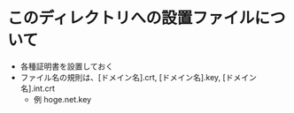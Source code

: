 # このディレクトリへの設置ファイルについて
- 各種証明書を設置しておく
- ファイル名の規則は、[ドメイン名].crt, [ドメイン名].key, [ドメイン名].int.crt
	* 例 hoge.net.key